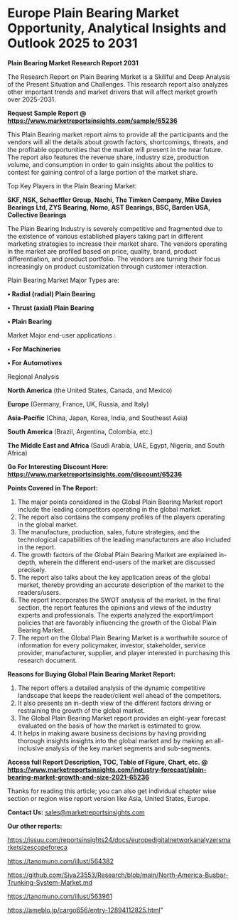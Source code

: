 # Europe Plain Bearing Market Opportunity, Analytical Insights and Outlook 2025 to 2031

<strong>Plain Bearing Market Research Report 2031</strong>

The Research Report on Plain Bearing Market is a Skillful and Deep Analysis of the Present Situation and Challenges. This research report also analyzes other important trends and market drivers that will affect market growth over 2025-2031.

<strong>Request Sample Report @ <a href=https://www.marketreportsinsights.com/sample/65236>https://www.marketreportsinsights.com/sample/65236</a></strong>

This Plain Bearing market report aims to provide all the participants and the vendors will all the details about growth factors, shortcomings, threats, and the profitable opportunities that the market will present in the near future. The report also features the revenue share, industry size, production volume, and consumption in order to gain insights about the politics to contest for gaining control of a large portion of the market share.

Top Key Players in the Plain Bearing Market:

<strong>SKF, NSK, Schaeffler Group, Nachi, The Timken Company, Mike Davies Bearings Ltd, ZYS Bearing, Nomo, AST Bearings, BSC, Barden USA, Collective Bearings</strong>

The Plain Bearing Industry is severely competitive and fragmented due to the existence of various established players taking part in different marketing strategies to increase their market share. The vendors operating in the market are profiled based on price, quality, brand, product differentiation, and product portfolio. The vendors are turning their focus increasingly on product customization through customer interaction.

Plain Bearing Market Major Types are:

<strong>• Radial (radial) Plain Bearing

• Thrust (axial) Plain Bearing

• Plain Bearing</strong>

Market Major end-user applications :

<strong>• For Machineries

• For Automotives</strong>

Regional Analysis

</u><strong><b>North America</b></strong> (the United States, Canada, and Mexico)

<strong><b>Europe </b></strong>(Germany, France, UK, Russia, and Italy)

<strong><b>Asia-Pacific</b></strong> (China, Japan, Korea, India, and Southeast Asia)

<strong><b>South America</b></strong> (Brazil, Argentina, Colombia, etc.)

<strong><b>The Middle East and Africa</b></strong> (Saudi Arabia, UAE, Egypt, Nigeria, and South Africa)

<strong>Go For Interesting Discount Here: <a href=https://www.marketreportsinsights.com/discount/65236>https://www.marketreportsinsights.com/discount/65236</a></strong>

<strong>Points Covered in The Report:</strong>
<ol>
  <li>The major points considered in the Global Plain Bearing Market report include the leading competitors operating in the global market.</li>
  <li>The report also contains the company profiles of the players operating in the global market.</li>
  <li>The manufacture, production, sales, future strategies, and the technological capabilities of the leading manufacturers are also included in the report.</li>
  <li>The growth factors of the Global Plain Bearing Market are explained in-depth, wherein the different end-users of the market are discussed precisely.</li>
  <li>The report also talks about the key application areas of the global market, thereby providing an accurate description of the market to the readers/users.</li>
  <li>The report incorporates the SWOT analysis of the market. In the final section, the report features the opinions and views of the industry experts and professionals. The experts analyzed the export/import policies that are favorably influencing the growth of the Global Plain Bearing Market.</li>
  <li>The report on the Global Plain Bearing Market is a worthwhile source of information for every policymaker, investor, stakeholder, service provider, manufacturer, supplier, and player interested in purchasing this research document.</li>
</ol>
<strong>Reasons for Buying Global Plain Bearing Market Report:</strong>

<ol>
  <li>The report offers a detailed analysis of the dynamic competitive landscape that keeps the reader/client well ahead of the competitors.</li>
  <li>It also presents an in-depth view of the different factors driving or restraining the growth of the global market.</li>
  <li>The Global Plain Bearing Market report provides an eight-year forecast evaluated on the basis of how the market is estimated to grow.</li>
  <li>It helps in making aware business decisions by having providing thorough insights insights into the global market and by making an all-inclusive analysis of the key market segments and sub-segments.</li>
</ol>
<strong>Access full Report Description, TOC, Table of Figure, Chart, etc. @ <a href=https://www.marketreportsinsights.com/industry-forecast/plain-bearing-market-growth-and-size-2021-65236>https://www.marketreportsinsights.com/industry-forecast/plain-bearing-market-growth-and-size-2021-65236</a></strong>


Thanks for reading this article; you can also get individual chapter wise section or region wise report version like Asia, United States, Europe.

<strong>Contact Us:</strong>
sales@marketreportsinsights.com

<strong>Our other reports:</strong>

<a href=https://issuu.com/reportsinsights24/docs/europedigitalnetworkanalyzersmarketsizescopeforeca>https://issuu.com/reportsinsights24/docs/europedigitalnetworkanalyzersmarketsizescopeforeca</a>

<a href=https://tanomuno.com/illust/564382>https://tanomuno.com/illust/564382</a>

<a href=https://github.com/Siya23553/Research/blob/main/North-America-Busbar-Trunking-System-Market.md>https://github.com/Siya23553/Research/blob/main/North-America-Busbar-Trunking-System-Market.md</a>

<a href=https://tanomuno.com/illust/563961>https://tanomuno.com/illust/563961</a>

<a href=https://ameblo.jp/cargo656/entry-12894112825.html>https://ameblo.jp/cargo656/entry-12894112825.html</a>"
